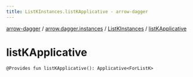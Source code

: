 ```yaml
---
title: ListKInstances.listKApplicative - arrow-dagger
---
```


[arrow-dagger](../../index.html) / [arrow.dagger.instances](../index.html) / [ListKInstances](index.html) / [listKApplicative](./list-k-applicative.html)

# listKApplicative

`@Provides fun listKApplicative(): Applicative<ForListK>`